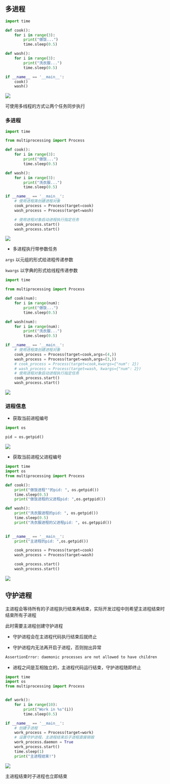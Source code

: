 <!--
 * @Description: 
 * @Version: 1
 * @Autor: DaLao
 * @Email: dalao_li@163.com
 * @Date: 2021-01-16 17:59:35
 * @LastEditors: DaLao
 * @LastEditTime: 2022-03-15 22:06:27
-->

## 多进程


```py
import time

def cook():
    for i in range(3):
        print("做饭...")
        time.sleep(0.5)

def wash():
    for i in range(3):
        print("洗衣服...")
        time.sleep(0.5)

if __name__ == '__main__':
    cook()
    wash()
```

![](https://cdn.hurra.ltd/img/20211217225039.png)

可使用多线程的方式让两个任务同步执行


### 多进程
  
```py
import time

from multiprocessing import Process

def cook():
    for i in range(3):
        print("做饭...")
        time.sleep(0.5)

def wash():
    for i in range(3):
        print("洗衣服...")
        time.sleep(0.5)

if __name__ == '__main__':
    # 使用进程类创建进程对象
    cook_process = Process(target=cook)
    wash_process = Process(target=wash)

    # 使用进程对象启动进程执行指定任务
    cook_process.start()
    wash_process.start()
```

![](https://cdn.hurra.ltd/img/20211217225234.png)


- 多进程执行带参数任务

`args` 以元组的形式给进程传递参数

`kwargs` 以字典的形式给线程传递参数

```py
import time

from multiprocessing import Process

def cook(num):
    for i in range(num):
        print("做饭...")
        time.sleep(0.5)

def wash(num):
    for i in range(num):
        print("洗衣服...")
        time.sleep(0.5)

if __name__ == '__main__':
    # 使用进程类创建进程对象
    cook_process = Process(target=cook,args=(4,))
    wash_process = Process(target=wash,args=(3,))
    # cook_process = Process(target=cook,kwargs={"num": 2})
    # wash_process = Process(target=wash, kwargs={"num": 2})
    # 使用进程对象启动进程执行指定任务
    cook_process.start()
    wash_process.start()
```

![](https://cdn.hurra.ltd/img/20211217225551.png)


### 进程信息

- 获取当前进程编号

```py
import os

pid = os.getpid()
```

![](https://cdn.hurra.ltd/img/20211217225801.png)

- 获取当前进程父进程编号

```py
import time
import os
from multiprocessing import Process

def cook():
    print("做饭进程""的pid: ", os.getpid())
    time.sleep(0.5)
    print("做饭进程的父进程pid: ",os.getppid())

def wash():
    print("洗衣服进程的pid: ", os.getpid())
    time.sleep(0.5)
    print("洗衣服进程的父进程pid: ", os.getppid())
        

if __name__ == '__main__':
    print("主进程的pid: ",os.getpid())

    cook_process = Process(target=cook)
    wash_process = Process(target=wash)

    cook_process.start()
    wash_process.start()
```

![](https://cdn.hurra.ltd/img/20211217231452.png)


## 守护进程

主进程会等待所有的子进程执行结束再结束，实际开发过程中则希望主进程结束时结束所有子进程

此时需要主进程创建守护进程

- 守护进程会在主进程代码执行结束后就终止
  
- 守护进程内无法再开启子进程，否则抛出异常

```sh
AssertionError: daemonic processes are not allowed to have children
```

- 进程之间是互相独立的，主进程代码运行结束，守护进程随即终止

```py
import time
import os
from multiprocessing import Process


def work():
    for i in range(10):
        print("Work in %s"(i))
        time.sleep(0.5)

if __name__ == '__main__':
    # 创建子进程
    work_process = Process(target=work)
    # 设置守护进程，主进程结束后子进程直接销毁
    work_process.daemon = True
    work_process.start()
    time.sleep(1)
    print("主进程结束!")
```

![](https://cdn.hurra.ltd/img/20201019195202.png)

主进程结束时子进程也立即结束

